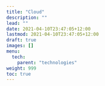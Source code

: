 ```yaml
---
title: "Cloud"
description: ""
lead: ""
date: 2021-04-10T23:47:05+12:00
lastmod: 2021-04-10T23:47:05+12:00
draft: true
images: []
menu: 
  tech:
    parent: "technologies"
weight: 999
toc: true
---
```

